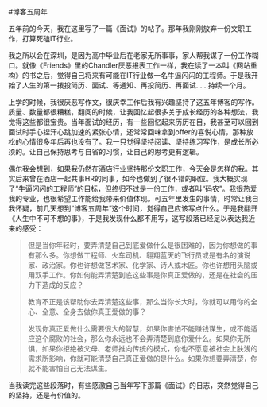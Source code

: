 #博客五周年

五年前的今天，我在这里写了一篇《面试》的帖子。那年我刚刚放弃一份文职工作，打算死磕IT行业。

我之所以会在深圳，是因为高中毕业后在老家无所事事，家人帮我谋了一份工作糊口。就像《Friends》里的Chandler厌恶报表工作一样，我在读了一本叫《网站重构》的书之后，觉得自己将来有可能在IT行业做一名牛逼闪闪的工程师。于是我开始了人生的第一拨投简历、面试、等通知、再投简历、再面试……持续一个月。

上学的时候，我很厌恶写作文，很庆幸工作后我有兴趣坚持了这五年博客的写作。质量、数量都很糟糕，翻阅的时候，让我回忆起很多关于成长经历的各种想法，我觉得这些都很宝贵。当年面试的经历，有一些回忆起来历历在目，我甚至可以回到面试时手心捏汗心跳加速的紧张心情，还常常回味拿到offer的喜悦心情，那种放松的心情很多年后再也没有了。我一只觉得坚持阅读、坚持练习写作，是成长所必须的。让自己保持思考与自省的习惯，让自己的思考更有逻辑。

偶尔我会想到，如果我仍然在酒店行业坚持那份文职工作，今天会是怎样的我。其实后来曾在酒店一起共事HR的同事，如今也做到了很不错的职位。我大概实现了“牛逼闪闪的工程师”的目标，但终归不过是一份工作，或者叫“码农”。我很热爱我的专业，也很希望工作能给我带来价值体现。可五年里发生的事情，时常让我自我怀疑，前几天想到“博客五周年”这个时间，觉得自己应该写点什么。于是我翻开《人生中不可不想的事》，于是我发现什么都不用写，这写段落已经足以表达我近来的感受：

> 但是当你年轻时，要弄清楚自己到底爱做什么是很困难的，因为你想做的事有那么多。你想做工程师、火车司机、翱翔蓝天的飞行员或是有名的演说家、政治家。你也许想做艺术家、化学家、诗人或木匠。你也许想用头脑或用双手工作。你如何能弄清楚到底这些事是你真正爱做的，还是在社会的压力下造成的反应？
> 
> 教育不正是该帮助你去弄清楚这些事，那么当你长大时，你就可以用你的全心、全意、全身去做你真正爱做的事？
> 
> 发现你真正爱做什么需要很大的智慧，如果你害怕不能赚钱谋生，或不能适应这个腐败的社会，那么你永远也不会弄清楚到底你爱什么。如果你无所惧，如果你拒绝被父母、老师推向传统的模式，你也不愿意被社会上肤浅的需求所影响，你就可能清楚自己真正爱做的是什么。如果你想要弄清楚，你就不能害怕自己无法谋生。

当我读完这些段落时，有些感激自己当年写下那篇《面试》的日志，突然觉得自己的坚持，还是有价值的。